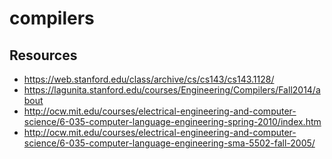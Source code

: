 # compilers



## Resources
- https://web.stanford.edu/class/archive/cs/cs143/cs143.1128/
- https://lagunita.stanford.edu/courses/Engineering/Compilers/Fall2014/about
- http://ocw.mit.edu/courses/electrical-engineering-and-computer-science/6-035-computer-language-engineering-spring-2010/index.htm
- http://ocw.mit.edu/courses/electrical-engineering-and-computer-science/6-035-computer-language-engineering-sma-5502-fall-2005/

